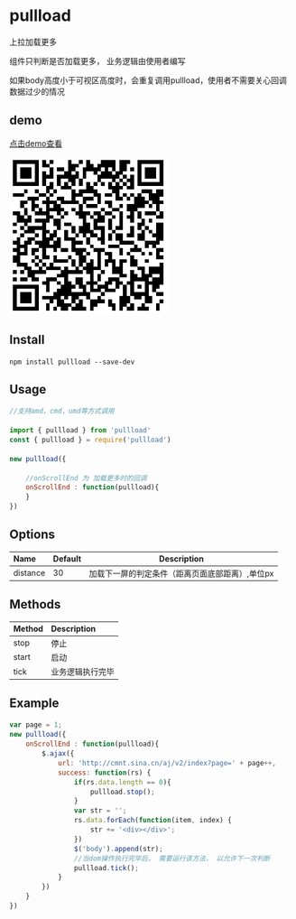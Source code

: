 # pullload

上拉加载更多

组件只判断是否加载更多， 业务逻辑由使用者编写

如果body高度小于可视区高度时，会重复调用pullload，使用者不需要关心回调数据过少的情况

## demo

[点击demo查看](https://braisedcakes666.github.io/pullload/index.html)

![demo地址](./qrcode.png)

## Install

```
npm install pullload --save-dev
```

## Usage

```javascript
//支持amd，cmd，umd等方式调用

import { pullload } from 'pullload'
const { pullload } = require('pullload')

new pullload({

    //onScrollEnd 为 加载更多时的回调
    onScrollEnd : function(pullload){
    }
})
```

## Options

Name     | Default | Description
:------- | :------ | -------------------------
distance | 30      | 加载下一屏的判定条件（距离页面底部距离）,单位px

## Methods

Method | Description
:----- | :----------
stop   | 停止
start  | 启动
tick   | 业务逻辑执行完毕

## Example

```javascript
var page = 1;
new pullload({
    onScrollEnd : function(pullload){
        $.ajax({
            url: 'http://cmnt.sina.cn/aj/v2/index?page=' + page++,
            success: function(rs) {
                if(rs.data.length == 0){
                    pullload.stop();
                }
                var str = '';
                rs.data.forEach(function(item, index) {
                    str += '<div></div>';
                })
                $('body').append(str);
                //当dom操作执行完毕后， 需要运行该方法， 以允许下一次判断
                pullload.tick();
            }
        })
    }
})
```

